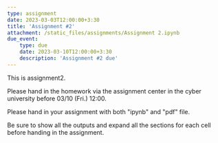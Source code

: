 ```yaml
---
type: assignment
date: 2023-03-03T12:00:00+3:30
title: 'Assignment #2'
attachment: /static_files/assignments/Assignment 2.ipynb
due_event: 
    type: due
    date: 2023-03-10T12:00:00+3:30
    description: 'Assignment #2 due'
---
```

This is assignment2.

Please hand in the homework via the assignment center in the cyber university before 03/10 (Fri.) 12:00.

Please hand in your assignment with both "ipynb" and "pdf" file.

Be sure to show all the outputs and expand all the sections for each cell before handing in the assignment.
